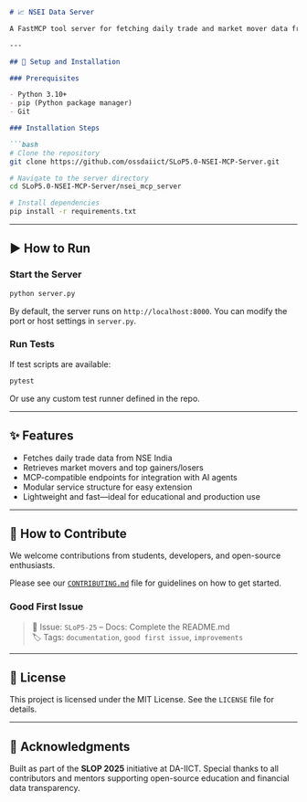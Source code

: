 ```markdown
# 📈 NSEI Data Server

A FastMCP tool server for fetching daily trade and market mover data from the National Stock Exchange (NSE) of India. This project is part of the **SLOP 2025** initiative and serves as a backend module for structured financial data access.

---

## 🚀 Setup and Installation

### Prerequisites

- Python 3.10+
- pip (Python package manager)
- Git

### Installation Steps

```bash
# Clone the repository
git clone https://github.com/ossdaiict/SLoP5.0-NSEI-MCP-Server.git

# Navigate to the server directory
cd SLoP5.0-NSEI-MCP-Server/nsei_mcp_server

# Install dependencies
pip install -r requirements.txt
```

---

## ▶️ How to Run

### Start the Server

```bash
python server.py
```

By default, the server runs on `http://localhost:8000`. You can modify the port or host settings in `server.py`.

### Run Tests

If test scripts are available:

```bash
pytest
```

Or use any custom test runner defined in the repo.

---

## ✨ Features

- Fetches daily trade data from NSE India
- Retrieves market movers and top gainers/losers
- MCP-compatible endpoints for integration with AI agents
- Modular service structure for easy extension
- Lightweight and fast—ideal for educational and production use

---

## 🤝 How to Contribute

We welcome contributions from students, developers, and open-source enthusiasts.

Please see our [`CONTRIBUTING.md`](./CONTRIBUTING.md) file for guidelines on how to get started.

### Good First Issue

> 📌 Issue: `SLoP5-25` – Docs: Complete the README.md  
> 🏷️ Tags: `documentation`, `good first issue`, `improvements`

---

## 📄 License

This project is licensed under the MIT License. See the `LICENSE` file for details.

---

## 🙌 Acknowledgments

Built as part of the **SLOP 2025** initiative at DA-IICT. Special thanks to all contributors and mentors supporting open-source education and financial data transparency.
